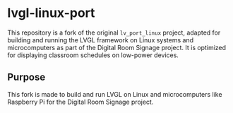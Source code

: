 # lvgl-linux-port

This repository is a fork of the original `lv_port_linux` project, adapted for building and running the LVGL framework on Linux systems and microcomputers as part of the Digital Room Signage project. It is optimized for displaying classroom schedules on low-power devices.

## Purpose

This fork is made to build and run LVGL on Linux and microcomputers like Raspberry Pi for the Digital Room Signage project.
